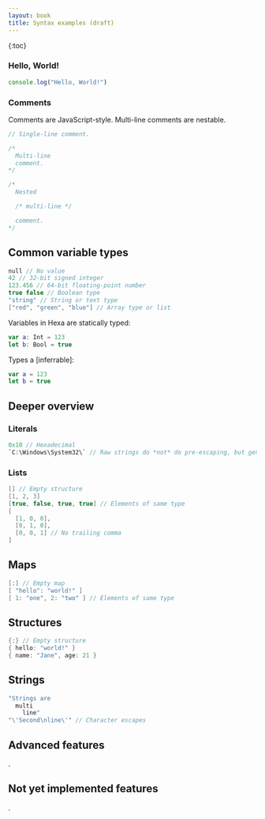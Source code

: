 ```yaml
---
layout: book
title: Syntax examples (draft)
---
```


{:toc}

### Hello, World!

```js
console.log("Hello, World!")
```

### Comments

Comments are JavaScript-style. Multi-line comments are nestable.

```swift
// Single-line comment.

/*
  Multi-line
  comment.
*/

/*
  Nested

  /* multi-line */

  comment.
*/
```

Common variable types
---

```swift
null // No value
42 // 32-bit signed integer
123.456 // 64-bit floating-point number
true false // Boolean type
"string" // String or text type
["red", "green", "blue"] // Array type or list

```

Variables in Hexa are statically typed:

```swift
var a: Int = 123
let b: Bool = true
```

Types a [inferrable]:

```swift
var a = 123
let b = true
```

## Deeper overview

### Literals

```swift
0x10 // Hexadecimal
`C:\Windows\System32\` // Raw strings do *not* do pre-escaping, but generate to JavaScript with escapes
```

### Lists

```swift
[] // Empty structure
[1, 2, 3]
[true, false, true, true] // Elements of same type
[
  [1, 0, 0],
  [0, 1, 0],
  [0, 0, 1] // No trailing comma
]
```

Maps
---

```swift
[:] // Empty map
[ "hello": "world!" ]
[ 1: "one", 2: "two" ] // Elements of same type
```

Structures
---

```swift
{:} // Empty structure
{ hello: "world!" }
{ name: "Jane", age: 21 }
```

Strings
---

```swift
"Strings are
  multi
    line"
"\'Second\nline\'" // Character escapes
```

## Advanced features

.

## Not yet implemented features

.
